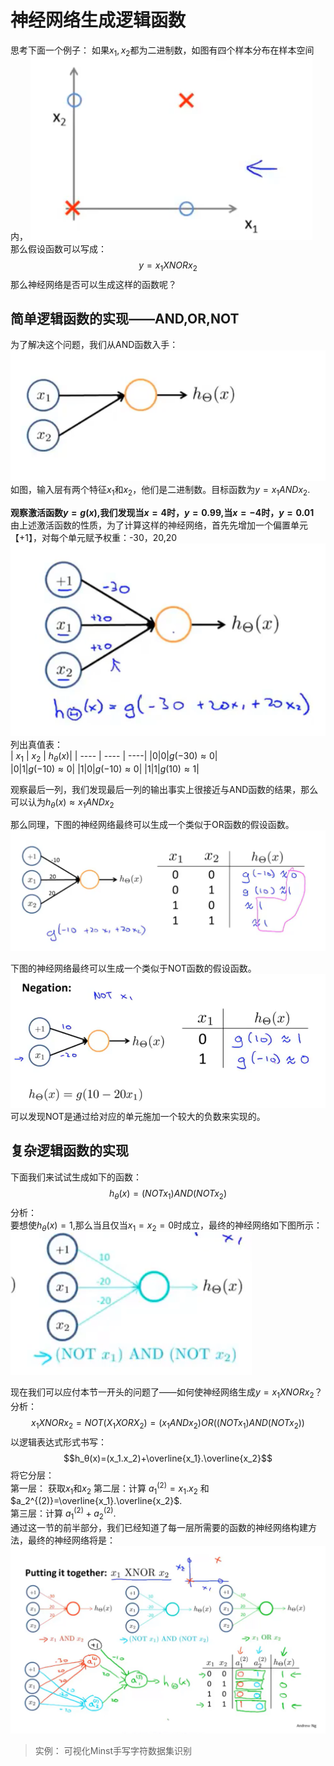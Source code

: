 # 神经网络生成逻辑函数
思考下面一个例子：
如果$x_1,x_2$都为二进制数，如图有四个样本分布在样本空间内，
![](https://raw.githubusercontent.com/l61012345/Pic/master/img/20210101151549.png)  
那么假设函数可以写成：
$$y=x_1 XNOR x_2$$
那么神经网络是否可以生成这样的函数呢？ 
## 简单逻辑函数的实现——AND,OR,NOT
为了解决这个问题，我们从AND函数入手：  
![](https://raw.githubusercontent.com/l61012345/Pic/master/img/20210101151722.png)  
如图，输入层有两个特征$x_1$和$x_2$，他们是二进制数。目标函数为$y=x_1 AND x_2$.  
  
**观察激活函数$y=g(x)$,我们发现当$x=4$时，$y=0.99$,当$x=-4$时，$y=0.01$**  
由上述激活函数的性质，为了计算这样的神经网络，首先先增加一个偏置单元 【+1】，对每个单元赋予权重：-30，20,20
![](https://raw.githubusercontent.com/l61012345/Pic/master/img/20210101152043.png)  
列出真值表：  
| $x_1$ | $x_2$ | $h_θ(x)$|
| ---- | ---- | ----|
|0|0|$g(-30)≈0$|  
|0|1|$g(-10)≈0$|
|1|0|$g(-10)≈0$|
|1|1|$g(10)≈1$|

观察最后一列，我们发现最后一列的输出事实上很接近与AND函数的结果，那么可以认为$h_θ(x) ≈ x_1 AND x_2$

那么同理，下图的神经网络最终可以生成一个类似于OR函数的假设函数。
![](https://raw.githubusercontent.com/l61012345/Pic/master/img/20210101152850.png)  

下图的神经网络最终可以生成一个类似于NOT函数的假设函数。
![](https://raw.githubusercontent.com/l61012345/Pic/master/img/20210101153145.png)  
可以发现NOT是通过给对应的单元施加一个较大的负数来实现的。

## 复杂逻辑函数的实现
下面我们来试试生成如下的函数：  
$$h_θ(x)=(NOT x_1)AND(NOT x_2)$$
分析：  
要想使$h_θ(x)=1$,那么当且仅当$x_1=x_2=0$时成立，最终的神经网络如下图所示：
![](https://raw.githubusercontent.com/l61012345/Pic/master/img/20210101154246.png)  

现在我们可以应付本节一开头的问题了——如何使神经网络生成$y=x_1 XNOR x_2$？
分析： 
$$x_1XNORx_2=NOT(X_1 XOR X_2)=(x_1 AND x_2)OR((NOT x_1) AND (NOT x_2))$$
以逻辑表达式形式书写：
$$h_θ(x)=(x_1.x_2)+\overline{x_1}.\overline{x_2}$$
将它分层：  
第一层： 获取$x_1$和$x_2$
第二层：计算  $a_1^{(2)}=x_1.x_2$  和  $a_2^{(2)}=\overline{x_1}.\overline{x_2}$.  
第三层：计算  $a_1^{(2)}+a_2^{(2)}$.  
通过这一节的前半部分，我们已经知道了每一层所需要的函数的神经网络构建方法，最终的神经网络将是：
![](https://raw.githubusercontent.com/l61012345/Pic/master/img/20210101155720.png)   

>实例： 可视化Minst手写字符数据集识别